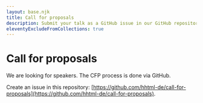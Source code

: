 ```yaml
---
layout: base.njk
title: Call for proposals
description: Submit your talk as a GitHub issue in our GitHub repository.
eleventyExcludeFromCollections: true
---
```


# Call for proposals

We are looking for speakers. The CFP process is done via GitHub.

Create an issue in this repository: [https://github.com/hhtml-de/call-for-proposals](https://github.com/hhtml-de/call-for-proposals).
